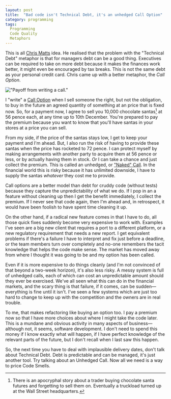 ```yaml
---
layout: post
title:  "Bad code isn't Technical Debt, it's an unhedged Call Option"
category: programming
tags: 
  Programming
  Code Quality
  Metaphors
---
```


This is all [Chris Matts](https://papachrismatts.uk) idea. He realised that the problem with the "Technical Debt" metaphor is that for managers debt can be a good thing. Executives can be required to take on more debt because it makes the finances work better, it might even be encouraged by tax breaks. This is not the same debt as your personal credit card. Chris came up with a better metaphor, the _Call Option_.

!["Payoff from writing a call."](http://upload.wikimedia.org/wikipedia/commons/thumb/5/5e/Short_call_option.svg/200px-Short_call_option.svg.png)

I "write" a [Call Option]("http://en.wikipedia.org/wiki/Call_option) when I sell someone the right, but not the obligation, to buy in the future an agreed quantity of something at an price that is fixed now. So, for a payment now, I agree to sell you 10,000 chocolate santas[^1] at 56 pence each, at any time up to 10th December. You're prepared to pay the premium because you want to know that you'll have santas in your stores at a price you can sell.

From my side, if the price of the santas stays low, I get to keep your payment and I'm ahead. But, I also run the risk of having to provide these santas when the price has rocketed to 72 pence. I can protect myself by making arrangements with another party to acquire them at 56 pence or less, or by actually having them in stock. _Or_ I can take a chance and just collect the premium. This is called an unhedged, or ["Naked" Call](http://en.wikipedia.org/wiki/Naked_call). In the financial world this is risky because it has unlimited downside, I have to supply the santas _whatever_ they cost me to provide.

Call options are a better model than debt for cruddy code (without tests) because they capture the unpredictability of what we do. If I pop in an a feature without cleaning up then I get the benefit immediately, I collect the premium. If I never see that code again, then I'm ahead and, in retrospect, it would have been foolish to have spent time cleaning it up.

On the other hand, if a radical new feature comes in that I have to do, all those quick fixes suddenly become very expensive to work with. Examples I've seen are a big new client that requires a port to a different platform, or a new regulatory requirement that needs a new report. I get equivalent problems if there's a failure I have to interpret and fix just before a deadline, or the team members turn over completely and no-one remembers the tacit knowledge that helps the code make sense. The market has moved away from where I thought it was going to be and my option has been called.

Even if it is more expensive to do things cleanly (and I'm not convinced of that beyond a two-week horizon), it's also less risky. A messy system is full of unhedged calls, each of which can cost an unpredictable amount should they ever be exercised. We've all seen what this can do in the financial markets, and the scary thing is that failure, if it comes, can be sudden&mdash;everything is fine until it isn't. I've seen a few systems which are just too hard to change to keep up with the competition and the owners are in real trouble.

To me, that makes refactoring like buying an option too. I pay a premium now so that I have more choices about where I might take the code later. This is a mundane and obvious activity in many aspects of business&mdash;although not, it seems, software development. I don't need to spend this money if I know exactly what will happen, if I have perfect knowledge of the relevant parts of the future, but I don't recall when I last saw this happen.

So, the next time you have to deal with implausible delivery dates, don't talk about Technical Debt. Debt is predictable and can be managed, it's just another tool. Try talking about an Unhedged Call. Now all we need is a way to price Code Smells.

[^1]: There is an apocryphal story about a trader buying chocolate santa futures 
and forgetting to sell them on. Eventually a truckload turned up at the Wall Street 
headquarters.
